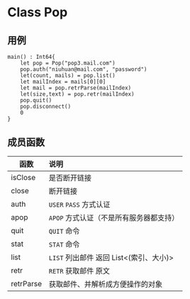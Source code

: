 Class Pop
=========

## 用例

```cangjie
main() : Int64{
    let pop = Pop("pop3.mail.com")
    pop.auth("niuhuan@mail.com", "password")
    let(count, mails) = pop.list()  
    let mailIndex = mails[0][0]
    let mail = pop.retrParse(mailIndex) 
    let(size,text) = pop.retr(mailIndex) 
    pop.quit()
    pop.disconnect()
    0
}
```

## 成员函数

| 函数 | 说明 |
| -- | :-- |
| isClose | 是否断开链接
| close | 断开链接
| auth | `USER` `PASS` 方式认证
| apop | `APOP` 方式认证（不是所有服务器都支持）
| quit | `QUIT` 命令
| stat | `STAT` 命令
| list | `LIST` 列出邮件 返回 List<(索引、大小)>
| retr | `RETR` 获取邮件 原文
| retrParse | 获取邮件、并解析成方便操作的对象
